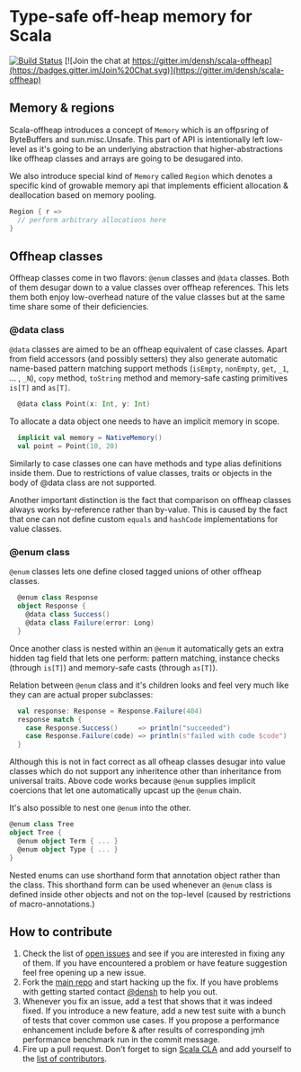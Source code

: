 # Type-safe off-heap memory for Scala

[![Build Status](https://travis-ci.org/densh/scala-offheap.svg)](https://travis-ci.org/densh/scala-offheap)
[![Join the chat at https://gitter.im/densh/scala-offheap](https://badges.gitter.im/Join%20Chat.svg)](https://gitter.im/densh/scala-offheap)

## Memory & regions

Scala-offheap introduces a concept of `Memory` which is an offpsring of ByteBuffers
and sun.misc.Unsafe. This part of API is intentionally left low-level as it's going to
be an underlying abstraction that higher-abstractions like offheap classes and arrays
are going to be desugared into.

We also introduce special kind of `Memory` called `Region` which denotes a specific
kind of growable memory api that implements efficient allocation & deallocation based
on memory pooling.

```scala
Region { r =>
  // perform arbitrary allocations here
}
```

## Offheap classes

Offheap classes come in two flavors: `@enum` classes and `@data` classes. Both of them
desugar down to a value classes over offheap references. This lets them both enjoy
low-overhead nature of the value classes but at the same time share some of their
deficiencies.

### @data class

`@data` classes are aimed to be an offheap equivalent of case classes. Apart from field
accessors (and possibly setters) they also generate automatic name-based pattern matching
support methods (`isEmpty`, `nonEmpty`, `get`, `_1`, ... , `_N`), `copy` method,
`toString` method and memory-safe casting primitives `is[T]` and `as[T]`.

```scala
  @data class Point(x: Int, y: Int)
```

To allocate a data object one needs to have an implicit memory in scope.

```scala
  implicit val memory = NativeMemory()
  val point = Point(10, 20)
```

Similarly to case classes one can have methods and type alias definitions inside them.
Due to restrictions of value classes, traits or objects in the body of @data class are not supported.

Another important distinction is the fact that comparison on offheap classes always
works by-reference rather than by-value. This is caused by the fact that one can not define
custom `equals` and `hashCode` implementations for value classes.

### @enum class

`@enum` classes lets one define closed tagged unions of other offheap classes.

```scala
  @enum class Response
  object Response {
    @data class Success()
    @data class Failure(error: Long)
  }
```

Once another class is nested within an `@enum` it automatically gets an extra hidden tag
field that lets one perform: pattern matching, instance checks (through `is[T]`) and
memory-safe casts (through `as[T]`).

Relation between `@enum` class and it's children looks and feel very much like they can
are actual proper subclasses:

```scala
  val response: Response = Response.Failure(404)
  response match {
    case Response.Success()     => println("succeeded")
    case Response.Failure(code) => println(s"failed with code $code")
  }
```

Although this is not in fact correct as all ofheap classes desugar into value classes
which do not support any inheritence other than inheritance from universal traits.
Above code works because `@enum` supplies implicit coercions that let
one automatically upcast up the `@enum` chain.

It's also possible to nest one `@enum` into the other.

```scala
@enum class Tree
object Tree {
  @enum object Term { ... }
  @enum object Type { ... }
}
```

Nested enums can use shorthand form that annotation object rather than the class. This
shorthand form can be used whenever an `@enum` class is defined inside other objects and
not on the top-level (caused by restrictions of macro-annotations.)

## How to contribute

1. Check the list of [open issues](https://github.com/densh/scala-offheap/issues) and see
   if you are interested in fixing any of them. If you have encountered a problem or have
   feature suggestion feel free opening up a new issue.
1. Fork the [main repo](https://github.com/desh/scala-offheap) and start hacking up
   the fix. If you have problems with getting started contact
   [@densh](https://github.com/densh) to help you out.
1. Whenever you fix an issue, add a test that shows that it was indeed fixed. If you
   introduce a new feature, add a new test suite with a bunch of tests that cover common
   use cases. If you propose a performance enhancement include before & after results of
   corresponding jmh performance benchmark run in the commit message.
1. Fire up a pull request. Don't forget to sign
   [Scala CLA](http://typesafe.com/contribute/cla/scala) and add yourself to the
   [list of contributors](https://github.com/densh/scala-offheap/blob/master/AUTHORS.md).
